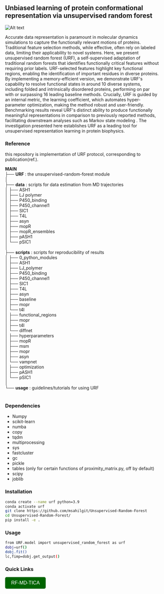 ## Unbiased learning of protein conformational representation via unsupervised random forest

![Alt text](urf.png)

Accurate data representation is paramount in molecular dynamics simulations to capture the functionally relevant motions of proteins. Traditional feature selection methods, while effective, often rely on labeled data, limiting their applicability to novel systems. Here, we present unsupervised random forest (URF), a self-supervised adaptation of traditional random forests that identifies functionally critical features without requiring prior labels. URF-selected features highlight key functional regions, enabling the identification of important residues in diverse proteins. By implementing a memory-efficient version, we demonstrate URF's capability to resolve functional states in around 10 diverse systems, including folded and intrinsically disordered proteins, performing on par with or surpassing 16 leading baseline methods. Crucially, URF is guided by an internal metric, the learning coefficient, which automates hyper-parameter optimization, making the method robust and user-friendly. Benchmarking results reveal URF's distinct ability to produce functionally meaningful representations in comparison to previously reported methods, facilitating downstream analyses such as Markov state modeling . The investigation presented here establishes URF as a leading tool for unsupervised representation learning in protein biophysics.

### Reference
this repository is implementation of URF protocol, corresponding to publication(ref.).

**MAIN** <br>
 ├── **URF** : the unsupervised-random-forest module<br>
 │ <br>
 ├── **data** : scripts for data estimation from MD trajectories <br>
 │     ├── ASH1 <br>
 │     ├── LJ polymer <br>
 │     ├── P450_binding <br>
 │     ├── P450_channel1 <br>
 │     ├── SIC1 <br>
 │     ├── T4L <br>
 │     ├── asyn <br>
 │     ├── mopR <br>
 │     ├── mopR_ensembles <br>
 │     ├── pASH1 <br>
 │     └── pSIC1 <br>
 │ <br>
 ├── **scripts** : scripts for reproducibility of results <br>
 │     ├── 0_python_modules <br>
 │     ├── ASH1 <br>
 │     ├── LJ_polymer <br>
 │     ├── P450_binding <br>
 │     ├── P450_channel1 <br>
 │     ├── SIC1 <br>
 │     ├── T4L <br>
 │     ├── asyn <br>
 │     ├── baseline <br>
 │           ├── mopr    <br>
 │           └── t4l <br>
 │     ├── functional_regions <br>
 │           ├── mopr <br>
 │           ├── t4l <br>
 │           └── diffnet <br>
 │     ├── hyperparameters <br>
 │     ├── mopR <br>
 │     ├── msm <br>
 │           ├── mopr <br>
 │           ├── asyn <br>
 │           └── vampnet <br>
 │     ├── optimization <br>
 │     ├── pASH1 <br>
 │     └── pSIC1 <br>
 │ <br>
 └── **usage** : guidelines/tutorials for using URF  <br> <br>


### Dependencies 
- Numpy <br>
- scikit-learn <br>
- numba <br>
- copy <br>
- tqdm <br>
- multiprocessing <br>
- sys <br>
- fastcluster <br>
- gc <br>
- pickle <br>
- tables (only for certain functions of proximity_matrix.py, off by default) <br>
- scipy <br>
- joblib <br>

### Installation
```bash
conda create --name urf python=3.9
conda activate urf
git clone https://github.com/msahilgit/Unsupervised-Random-Forest
cd Unsupervised-Random-Forest/
pip install -e .
```

### Usage
```bash
from URF.model import unsupervised_random_forest as urf
dobj=urf()
dobj.fit()
lc,fimp=dobj.get_output()
```


### Quick Links
<p>
  <a href="https://github.com/navjeet0211/rf-tica-md" target="_blank" style="text-decoration:none;">
    <button style="
      background-color:#006400; /* Dark Green */
      border:none;
      color:white;
      padding:10px 20px;
      text-align:center;
      text-decoration:none;
      display:inline-block;
      font-size:16px;
      border-radius:5px;
      cursor:pointer;">
      RF-MD-TICA
    </button>
  </a>
</p>
